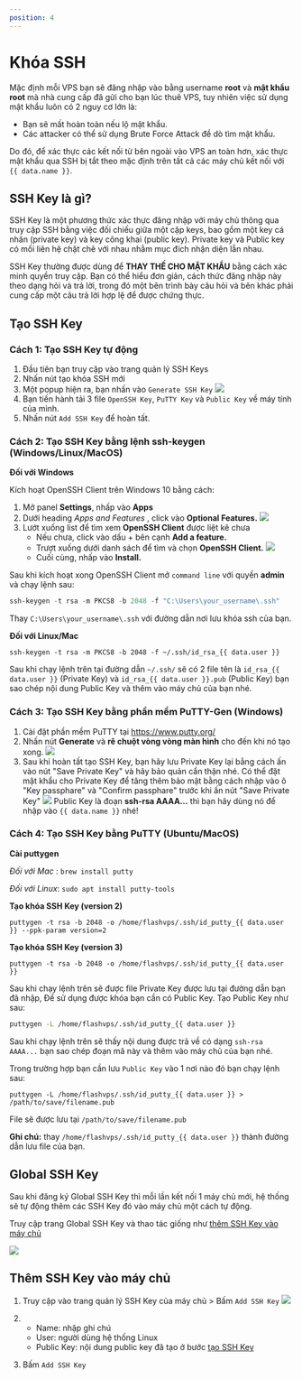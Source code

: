 ```yaml
---
position: 4
---
```


<script setup>
import { data } from '../../.vitepress/config.data.ts'
</script>

# Khóa SSH

Mặc định mỗi VPS bạn sẽ đăng nhập vào bằng username **root** và **mật khẩu root** mà nhà cung cấp đã gửi cho bạn lúc thuê VPS, tuy nhiên việc sử dụng mật khẩu luôn có 2 nguy cơ lớn là:

-   Bạn sẽ mất hoàn toàn nếu lộ mật khẩu.
-   Các attacker có thể sử dụng Brute Force Attack để dò tìm mật khẩu.

Do đó, để xác thực các kết nối từ bên ngoài vào VPS an toàn hơn, xác thực mật khẩu qua SSH bị tắt theo mặc định trên tất cả các máy chủ kết nối với `{{ data.name }}`.

## SSH Key là gì?

SSH Key là một phương thức xác thực đăng nhập với máy chủ thông qua truy cập SSH bằng việc đối chiếu giữa một cặp keys, bao gồm một key cá nhân (private key) và key công khai (public key). Private key và Public key có mối liên hệ chặt chẽ với nhau nhằm mục đích nhận diện lẫn nhau.

SSH Key thường được dùng để **THAY THẾ CHO MẬT KHẨU** bằng cách xác minh quyền truy cập. Bạn có thể hiểu đơn giản, cách thức đăng nhập này theo dạng hỏi và trả lời, trong đó một bên trình bày câu hỏi và bên khác phải cung cấp một câu trả lời hợp lệ để được chứng thực.

## Tạo SSH Key

### Cách 1: Tạo SSH Key tự động

1. Đầu tiên bạn truy cập vào <a :href="data.url + '/user/ssh-keys'" target="_blank">trang quản lý SSH Keys</a>
2. Nhấn nút tạo khóa SSH mới
3. Một popup hiện ra, bạn nhấn vào `Generate SSH Key`
   ![](<../../images/docs/vi/knowledge/ssh-keys/Screenshot 2024-04-23 at 12.20.04.png>)
4. Bạn tiến hành tải 3 file `OpenSSH Key`, `PuTTY Key` và `Public Key` về máy tính của mình.
5. Nhấn nút `Add SSH Key` để hoàn tất.

### Cách 2: Tạo SSH Key bằng lệnh ssh-keygen (Windows/Linux/MacOS)

**Đối với Windows**

Kích hoạt OpenSSH Client trên Windows 10 bằng cách:

1. Mở panel **Settings**, nhấp vào **Apps**
2. Dưới heading _Apps and Features_ , click vào **Optional Features.**
   ![](../../images/kich-hoat-ssh-key-windows.webp)
3. Lướt xuống list để tìm xem **OpenSSH Client** được liệt kê chưa
    - Nếu chưa, click vào dấu + bên cạnh **Add a feature.**
    - Trượt xuống dưới danh sách để tìm và chọn **OpenSSH Client.**
      ![](../../images/windows-optional-features.webp)
    - Cuối cùng, nhấp vào **Install.**

Sau khi kích hoạt xong OpenSSH Client mở `command line` với quyền **admin** và chạy lệnh sau:

```powershell
ssh-keygen -t rsa -m PKCS8 -b 2048 -f "C:\Users\your_username\.ssh"
```

Thay `C:\Users\your_username\.ssh` với đường dẫn nơi lưu khóa ssh của bạn.

**Đối với Linux/Mac**

```bash-vue
ssh-keygen -t rsa -m PKCS8 -b 2048 -f ~/.ssh/id_rsa_{{ data.user }}
```

Sau khi chạy lệnh trên tại đường dẫn `~/.ssh/` sẽ có 2 file tên là `id_rsa_{{ data.user }}` (Private Key) và `id_rsa_{{ data.user }}.pub` (Public Key) bạn sao chép nội dung Public Key và thêm vào máy chủ của bạn nhé.

### Cách 3: Tạo SSH Key bằng phần mềm PuTTY-Gen (Windows)

1. Cài đặt phần mềm PuTTY tại https://www.putty.org/
2. Nhấn nút **Generate** và **rê chuột vòng vòng màn hình** cho đến khi nó tạo xong.
   ![](../../images/puttygen-generate.jpg)
3. Sau khi hoàn tất tạo SSH Key, bạn hãy lưu Private Key lại bằng cách ấn vào nút "Save Private Key" và hãy bảo quản cẩn thận nhé. Có thể đặt mật khẩu cho Private Key để tăng thêm bảo mật bằng cách nhập vào ô "Key passphare" và "Confirm passphare" trước khi ấn nút "Save Private Key"
   ![](../../images/puttygen-aftergenerator.jpg)
   Public Key là đoạn **ssh-rsa AAAA...** thì bạn hãy dùng nó để nhập vào `{{ data.name }}` nhé!

### Cách 4: Tạo SSH Key bằng PuTTY (Ubuntu/MacOS)

**Cài puttygen**

_Đối với Mac_ : `brew install putty`

_Đối với Linux_: `sudo apt install putty-tools`

**Tạo khóa SSH Key (version 2)**

```bash-vue
puttygen -t rsa -b 2048 -o /home/flashvps/.ssh/id_putty_{{ data.user }} --ppk-param version=2
```

**Tạo khóa SSH Key (version 3)**

```bash-vue
puttygen -t rsa -b 2048 -o /home/flashvps/.ssh/id_putty_{{ data.user }}
```

Sau khi chạy lệnh trên sẽ được file Private Key được lưu tại đường dẫn bạn đã nhập, Để sử dụng được khóa bạn cần có Public Key. Tạo Public Key như sau:

```bash
puttygen -L /home/flashvps/.ssh/id_putty_{{ data.user }}
```

Sau khi chạy lệnh trên sẽ thấy nội dung được trả về có dạng `ssh-rsa AAAA...` bạn sao chép đoạn mã này và thêm vào máy chủ của bạn nhé.

Trong trường hợp bạn cần lưu `Public Key` vào 1 nơi nào đó bạn chạy lệnh sau:

```bash-vue
puttygen -L /home/flashvps/.ssh/id_putty_{{ data.user }} > /path/to/save/filename.pub
```

File sẽ được lưu tại `/path/to/save/filename.pub`

**Ghi chú:** thay `/home/flashvps/.ssh/id_putty_{{ data.user }}` thành đường dẫn lưu file của bạn.

## Global SSH Key

Sau khi đăng ký Global SSH Key thì mỗi lần kết nối 1 máy chủ mới, hệ thống sẽ tự động thêm các SSH Key đó vào máy chủ một cách tự động.

Truy cập trang <a :href="data.url + '/user/ssh-keys'" target="_blank">Global SSH Key</a> và thao tác giống như [thêm SSH Key vào máy chủ](#them-ssh-key-vao-may-chu)

![](<../../images/docs/vi/knowledge/ssh-keys/Screenshot 2024-04-23 at 14.29.21.png>)

## Thêm SSH Key vào máy chủ

1. Truy cập vào trang quản lý SSH Key của máy chủ > Bấm `Add SSH Key`
   ![](<../../images/docs/vi/knowledge/ssh-keys/Screenshot 2024-04-23 at 12.18.58.png>)

2.  - Name: nhập ghi chú
    - User: người dùng hệ thống Linux
    - Public Key: nội dung public key đã tạo ở bước [tạo SSH Key](#tao-ssh-key)

3. Bấm `Add SSH Key`
